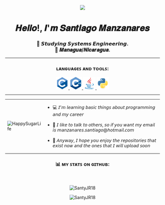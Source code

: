 <div id="header" align="center">
  <img src= "https://i.pinimg.com/originals/f0/db/42/f0db42a64c68b71a23925923d205e1e8.gif" width="600" />
  <h1 align="center">
    𝑯𝒆𝒍𝒍𝒐!, 𝑰'𝒎 𝑺𝒂𝒏𝒕𝒊𝒂𝒈𝒐 𝑴𝒂𝒏𝒛𝒂𝒏𝒂𝒓𝒆𝒔
  </h1>
  <h3 align="center">
    🌱 𝙎𝙩𝙪𝙙𝙮𝙞𝙣𝙜 𝙎𝙮𝙨𝙩𝙚𝙢𝙨 𝙀𝙣𝙜𝙞𝙣𝙚𝙚𝙧𝙞𝙣𝙜.
    <br>
    📍 𝑴𝒂𝒏𝒂𝒈𝒖𝒂/𝑵𝒊𝒄𝒂𝒓𝒂𝒈𝒖𝒂.
   </h3>
</div>

---
<h3 align="center">ʟᴀɴɢᴜᴀɢᴇꜱ ᴀɴᴅ ᴛᴏᴏʟꜱ:</h3>
<p align="center"> <a href="https://www.cprogramming.com/" target="_blank" rel="noreferrer"> <img src="https://raw.githubusercontent.com/devicons/devicon/master/icons/c/c-original.svg" alt="c" width="40" height="40"/> </a> <a href="https://www.w3schools.com/cpp/" target="_blank" rel="noreferrer"> <img src="https://raw.githubusercontent.com/devicons/devicon/master/icons/cplusplus/cplusplus-original.svg" alt="cplusplus" width="40" height="40"/> </a> <a href="https://www.java.com" target="_blank" rel="noreferrer"> <img src="https://raw.githubusercontent.com/devicons/devicon/master/icons/java/java-original.svg" alt="java" width="40" height="40"/> </a> <a href="https://www.python.org" target="_blank" rel="noreferrer"> <img src="https://raw.githubusercontent.com/devicons/devicon/master/icons/python/python-original.svg" alt="python" width="40" height="40"/> </a> </p>

---

<div align="center">
  <table>
    <tr>
      <td><img src="https://media.tenor.com/sq2PtarenDUAAAAd/happy-sugar.gif" width="250" height="250" alt="HappySugarLife"></td>
      <td> 
        <ul>
           <li>💻 𝘐'𝘮 𝘭𝘦𝘢𝘳𝘯𝘪𝘯𝘨 𝘣𝘢𝘴𝘪𝘤 𝘵𝘩𝘪𝘯𝘨𝘴 𝘢𝘣𝘰𝘶𝘵 𝘱𝘳𝘰𝘨𝘳𝘢𝘮𝘮𝘪𝘯𝘨 𝘢𝘯𝘥 𝘮𝘺 𝘤𝘢𝘳𝘦𝘦𝘳</li>
            <br>
           <li>📧 𝘐 𝘭𝘪𝘬𝘦 𝘵𝘰 𝘵𝘢𝘭𝘬 𝘵𝘰 𝘰𝘵𝘩𝘦𝘳𝘴, 𝘴𝘰 𝘪𝘧 𝘺𝘰𝘶 𝘸𝘢𝘯𝘵 𝘮𝘺 𝘦𝘮𝘢𝘪𝘭 𝘪𝘴 𝘮𝘢𝘯𝘻𝘢𝘯𝘢𝘳𝘦𝘴.𝘴𝘢𝘯𝘵𝘪𝘢𝘨𝘰@𝘩𝘰𝘵𝘮𝘢𝘪𝘭.𝘤𝘰𝘮</li>
            <br>
           <li>🚨 𝘈𝘯𝘺𝘸𝘢𝘺, 𝘐 𝘩𝘰𝘱𝘦 𝘺𝘰𝘶 𝘦𝘯𝘫𝘰𝘺 𝘵𝘩𝘦 𝘳𝘦𝘱𝘰𝘴𝘪𝘵𝘰𝘳𝘪𝘦𝘴 𝘵𝘩𝘢𝘵 𝘦𝘹𝘪𝘴𝘵 𝘯𝘰𝘸 𝘢𝘯𝘥 𝘵𝘩𝘦 𝘰𝘯𝘦𝘴 𝘵𝘩𝘢𝘵 𝘐 𝘸𝘪𝘭𝘭 𝘶𝘱𝘭𝘰𝘢𝘥 𝘴𝘰𝘰𝘯</li>
        </ul>
      </td>
   </tr>
  </table>
</div>

### <p align="center">📊 ᴍʏ ꜱᴛᴀᴛꜱ ᴏɴ ɢɪᴛʜᴜʙ: </p> <br>
                                                        
  <p align="center">
  <img src="https://github-readme-stats.vercel.app/api?username=SantyJR18&show_icons=true&theme=dark" alt="SantyJR18">
  </p>

  <p align="center">
  <img src="https://github-readme-stats.vercel.app/api/top-langs/?username=SantyJR18&layout=compact&show_icons=true&theme=dark" alt="SantyJR18">
  </p>
